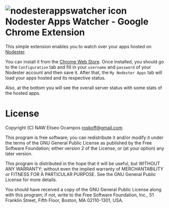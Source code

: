 ![nodesterappswatcher icon](https://github.com/roskoff/nodesterappswatcher/raw/master/img/naw-icon.png)Nodester Apps Watcher - Google Chrome Extension
=====================================================

This simple extension enables you to watch over your apps 
hosted on [Nodester](http://nodester.com).

You can install it from the [Chrome Web Store](http://bit.ly/nodesterappswatcher).
Once installed, you should go to the `Configuration` tab and fill
in your `username` and `password` of your Nodester account and
then save it. After that, the `My Nodester Apps` tab will load
your apps hosted and its respective status.

Also, at the bottom you will see the overall server status with some stats of
the hosted apps.

License
=======

Copyright (C) NAW Eliseo Ocampos <roskoff@gmail.com>

This program is free software; you can redistribute it and/or
modify it under the terms of the GNU General Public License
as published by the Free Software Foundation; either version 2
of the License, or (at your option) any later version.

This program is distributed in the hope that it will be useful,
but WITHOUT ANY WARRANTY; without even the implied warranty of
MERCHANTABILITY or FITNESS FOR A PARTICULAR PURPOSE.  See the
GNU General Public License for more details.

You should have received a copy of the GNU General Public License
along with this program; if not, write to the Free Software
Foundation, Inc., 51 Franklin Street, Fifth Floor, Boston, MA  02110-1301, USA.
